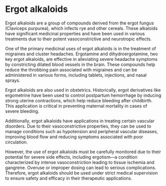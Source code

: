 <!--
source: GPT-4o: ergot alkaloids (medicinal) (as paragraphs) (less than 220 words)
tags: herbals
-->

# Ergot alkaloids

Ergot alkaloids are a group of compounds derived from the ergot fungus (Claviceps purpurea), which infects rye and other cereals. These alkaloids have significant medicinal properties and have been used in various treatments due to their potent vasoconstrictive and neurotropic effects.

One of the primary medicinal uses of ergot alkaloids is in the treatment of migraines and cluster headaches. Ergotamine and dihydroergotamine, two key ergot alkaloids, are effective in alleviating severe headache symptoms by constricting dilated blood vessels in the brain. These compounds help reduce the throbbing pain associated with migraines and can be administered in various forms, including tablets, injections, and nasal sprays.

Ergot alkaloids are also used in obstetrics. Historically, ergot derivatives like ergometrine have been used to control postpartum hemorrhage by inducing strong uterine contractions, which help reduce bleeding after childbirth. This application is critical in preventing maternal mortality in cases of severe bleeding.

Additionally, ergot alkaloids have applications in treating certain vascular disorders. Due to their vasoconstrictive properties, they can be used to manage conditions such as hypotension and peripheral vascular diseases, improving blood flow and reducing symptoms associated with poor circulation.

However, the use of ergot alkaloids must be carefully monitored due to their potential for severe side effects, including ergotism—a condition characterized by intense vasoconstriction leading to tissue ischemia and gangrene. Overuse or improper dosing can lead to serious complications. Therefore, ergot alkaloids should be used under strict medical supervision to ensure safety and efficacy in their therapeutic applications.
